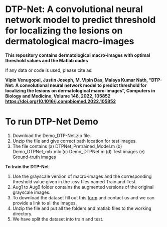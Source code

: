 # DTP-Net: A convolutional neural network model to predict threshold for localizing the lesions on dermatological macro-images


**This repository contains dermatological macro-images with optimal threshold values and the Matlab codes**

If any data or code is used, please cite as:

**Vipin Venugopal, Justin Joseph, M. Vipin Das, Malaya Kumar Nath, “DTP-Net: A convolutional neural network model to predict threshold for localizing the lesions on dermatological macro-images”, Computers in Biology and Medicine, Volume 148, 2022, 105852 https://doi.org/10.1016/j.compbiomed.2022.105852**

# To run DTP-Net Demo 
1. Download the Demo_DTP-Net.zip file.
2. Unzip the file and give correct path location for test images.
3. The file contains (a) DTPNet_Pretrained_Model.m (b) Demo_DTPNet_mlx.mlx (c) Demo_DTPNet.m (d) Test images (e) Ground-truth images



**To train the DTP-Net**
1. Use the grayscale version of macro-images and the corresponding threshold value given in the .csv files named Train and Test.
2. Aug1 to Aug9 folder contains the augmented versions of the original grayscale images.
3. To download the dataset fill out this [form](https://docs.google.com/forms/d/e/1FAIpQLSevsHkBhSHUbzRaHttpmnd6YzK8GUydxLo0lTeuw7_1RlbQrw/viewform) and contact us and we can provide a link to all the images.
4. Unzip the file and put all the folders and matlab files to the working directory.
3. We have split the dataset into train and test.
